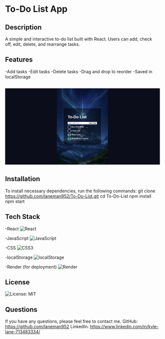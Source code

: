 # To-Do List App

  ## Description
  A simple and interactive to-do list built with React. Users can add, check off, edit, delete, and rearrange tasks.

  ## Features
  -Add tasks
  -Edit tasks
  -Delete tasks
  -Drag and drop to reorder
  -Saved in localStorage

  ## ![App Screenshot](src/assets/Screenshot.png)

  ## Installation
  To install necessary dependencies, run the following commands:
    git clone https://github.com/laneman952/To-Do-List.git
    cd To-Do-List
    npm install
    npm start

## Tech Stack
-React ![React](https://img.shields.io/badge/React-20232A?style=for-the-badge&logo=react&logoColor=61DAFB)

-JavaScript ![JavaScript](https://img.shields.io/badge/JavaScript-F7DF1E?style=for-the-badge&logo=javascript&logoColor=black)

-CSS ![CSS3](https://img.shields.io/badge/CSS3-1572B6?style=for-the-badge&logo=css3&logoColor=white)

-localStorage ![localStorage](https://img.shields.io/badge/LocalStorage-FFA500?style=for-the-badge&logo=webcomponentsdotorg&logoColor=white)

-Render (for deployment) ![Render](https://img.shields.io/badge/Render-2C384A?style=for-the-badge&logo=render&logoColor=white)

## License
![License: MIT](https://img.shields.io/badge/License-MIT-green)

## Questions
If you have any questions, please feel free to contact me.
GitHub: https://github.com/laneman952
LinkedIn: https://www.linkedin.com/in/kyle-lane-713483334/